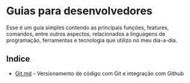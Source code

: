 # Guias para desenvolvedores

Esse é um guia simples contendo as principais funções, features, comandos, entre outros aspectos, relacionados a linguagens de programação, ferramentas e tecnologia que utilizo no meu dia-a-dia.

## Indice

* [Git.md](Git.md) - Versionamento de código com Git e integração com Github